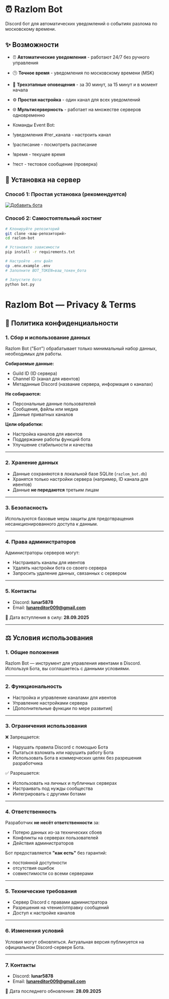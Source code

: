 # ⏰ Razlom Bot

Discord бот для автоматических уведомлений о событиях разлома по московскому времени.

## ✨ Возможности

- ⏰ **Автоматические уведомления** - работают 24/7 без ручного управления
- 🕒 **Точное время** - уведомления по московскому времени (MSK)
- 🔔 **Трехэтапные оповещения** - за 30 минут, за 15 минут и в момент начала
- ⚙️ **Простая настройка** - один канал для всех уведомлений
- 🌐 **Мультисерверность** - работает на множестве серверов одновременно

- Команды Event Bot:

- !уведомления #тег_канала - настроить канал
- !расписание - посмотреть расписание
- !время - текущее время
- !тест - тестовое сообщение (проверка)

## 🚀 Установка на сервер

### Способ 1: Простая установка (рекомендуется)
[![Добавить бота](https://img.shields.io/badge/Добавить_бота-5865F2?style=for-the-badge&logo=discord&logoColor=white)](https://discord.com/oauth2/authorize?client_id=1421819260715532308&permissions=2147699712&integration_type=0&scope=applications.commands+bot)

### Способ 2: Самостоятельный хостинг
```bash
# Клонируйте репозиторий
git clone <ваш-репозиторий>
cd razlom-bot

# Установите зависимости
pip install -r requirements.txt

# Настройте .env файл
cp .env.example .env
# Заполните BOT_TOKEN=ваш_токен_бота

# Запустите бота
python bot.py
```

# Razlom Bot — Privacy & Terms

## 📜 Политика конфиденциальности

### 1. Сбор и использование данных
Razlom Bot ("Бот") обрабатывает только минимальный набор данных, необходимых для работы.

**Собираемые данные:**
- Guild ID (ID сервера)
- Channel ID (канал для ивентов)
- Метаданные Discord (название сервера, информация о каналах)

**Не собираются:**
- Персональные данные пользователей
- Сообщения, файлы или медиа
- Данные приватных каналов

**Цели обработки:**
- Настройка каналов для ивентов  
- Поддержание работы функций бота  
- Улучшение стабильности и качества  

---

### 2. Хранение данных
- Данные сохраняются в локальной базе SQLite (`razlom_bot.db`)  
- Хранятся только настройки сервера (например, ID канала для ивентов)  
- Данные **не передаются** третьим лицам  

---

### 3. Безопасность
Используются базовые меры защиты для предотвращения несанкционированного доступа к данным.

---

### 4. Права администраторов
Администраторы серверов могут:  
- Настраивать каналы для ивентов  
- Удалять настройки бота со своего сервера  
- Запросить удаление данных, связанных с сервером  

---

### 5. Контакты
- Discord: **lunar5878**  
- Email: **lunareditor009@gmail.com**

📅 Дата вступления в силу: **28.09.2025**

---

## ⚖️ Условия использования

### 1. Общие положения
Razlom Bot — инструмент для управления ивентами в Discord. Используя Бота, вы соглашаетесь с данными условиями.

---

### 2. Функциональность
- Настройка и управление каналами для ивентов  
- Управление настройками сервера  
- [Дополнительные функции по мере развития]  

---

### 3. Ограничения использования

❌ Запрещается:
- Нарушать правила Discord с помощью Бота  
- Пытаться взломать или нарушить работу Бота  
- Использовать Бота в коммерческих целях без разрешения разработчика  

✅ Разрешается:
- Использовать на личных и публичных серверах  
- Настраивать под нужды сообщества  
- Интегрировать с другими ботами  

---

### 4. Ответственность
Разработчик **не несёт ответственности** за:  
- Потерю данных из-за технических сбоев  
- Конфликты на серверах пользователей  
- Действия администраторов  

Бот предоставляется **"как есть"** без гарантий:  
- постоянной доступности  
- отсутствия ошибок  
- совместимости со всеми серверами  

---

### 5. Технические требования
- Сервер Discord с правами администратора  
- Разрешения на чтение/отправку сообщений  
- Доступ к настройке каналов  

---

### 6. Изменения условий
Условия могут обновляться. Актуальная версия публикуется на официальном Discord-сервере Бота.

---

### 7. Контакты
- Discord: **lunar5878**  
- Email: **lunareditor009@gmail.com**

📅 Дата последнего обновления: **28.09.2025**
